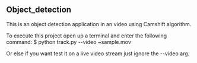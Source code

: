 ## Object_detection
This is an object detection application in an video using Camshift algorithm.

To execute this project open up a terminal and enter the following command:
$ python track.py --video ~sample.mov

Or else if you want test it on a live video stream just ignore the --video arg.
